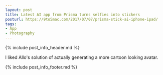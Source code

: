 ```yaml
---
layout: post
title: Latest AI app from Prisma turns selfies into stickers
posturl: https://9to5mac.com/2017/07/07/prisma-stick-ai-iphone-ipad/
tags:
- App
- Photography
---
```


{% include post_info_header.md %}

I liked Allo's solution of actually generating a more cartoon looking avatar.

<!--more-->
{% include post_info_footer.md %}
